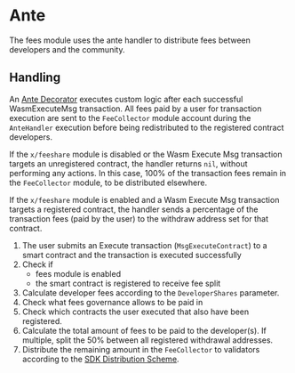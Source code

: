 <!--
order: 5
-->

# Ante

The fees module uses the ante handler to distribute fees between developers and
the community.

## Handling

An [Ante Decorator](/x/feeshare/ante/ante.go) executes custom logic after each
successful WasmExecuteMsg transaction. All fees paid by a user for transaction
execution are sent to the `FeeCollector` module account during the `AnteHandler`
execution before being redistributed to the registered contract developers.

If the `x/feeshare` module is disabled or the Wasm Execute Msg transaction
targets an unregistered contract, the handler returns `nil`, without performing
any actions. In this case, 100% of the transaction fees remain in the
`FeeCollector` module, to be distributed elsewhere.

If the `x/feeshare` module is enabled and a Wasm Execute Msg transaction targets
a registered contract, the handler sends a percentage of the transaction fees
(paid by the user) to the withdraw address set for that contract.

1.  The user submits an Execute transaction (`MsgExecuteContract`) to a smart
    contract and the transaction is executed successfully
2.  Check if
    *   fees module is enabled
    *   the smart contract is registered to receive fee split
3.  Calculate developer fees according to the `DeveloperShares` parameter.
4.  Check what fees governance allows to be paid in
5.  Check which contracts the user executed that also have been registered.
6.  Calculate the total amount of fees to be paid to the developer(s). If
    multiple, split the 50% between all registered withdrawal addresses.
7.  Distribute the remaining amount in the `FeeCollector` to validators according
    to the
    [SDK Distribution Scheme](https://docs.cosmos.network/main/modules/distribution/03_begin_block.html#the-distribution-scheme).
